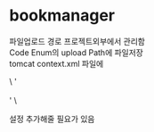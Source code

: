# bookmanager
파일업로드 경로 프로젝트외부에서 관리함   
Code Enum의 upload Path에 파일저장   
tomcat context.xml 파일에    
 
 \ '<Resources>   
      <PreResources className="org.apache.catalina.webresources.DirResourceSet" webAppMount="/upload" base="C:\CODE\lecture\resources\upload"/>   
  </Resources>'   \
 
 설정 추가해줄 필요가 있음   
